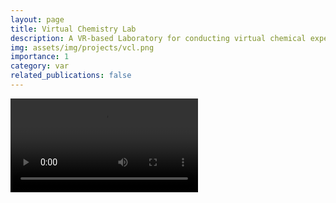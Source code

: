 ```yaml
---
layout: page
title: Virtual Chemistry Lab
description: A VR-based Laboratory for conducting virtual chemical experiments
img: assets/img/projects/vcl.png
importance: 1
category: var
related_publications: false
---
```


![Demo Video](https://raw.githubusercontent.com/KhoiDOO/khoidoo.github.io/blob/master/assets/vid/projects/vcl/vid.mp4)